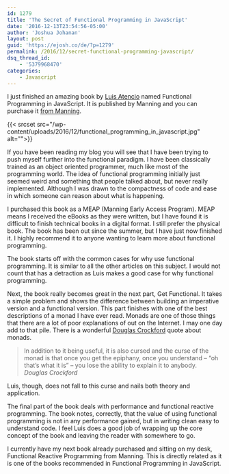 ```yaml
---
id: 1279
title: 'The Secret of Functional Programming in JavaScript'
date: '2016-12-13T23:54:56-05:00'
author: 'Joshua Johanan'
layout: post
guid: 'https://ejosh.co/de/?p=1279'
permalink: /2016/12/secret-functional-programming-javascript/
dsq_thread_id:
    - '5379968470'
categories:
    - Javascript
---
```


I just finished an amazing book by [Luis Atencio](http://luisatencio.net) named Functional Programming in JavaScript. It is published by Manning and you can purchase it [from Manning](https://www.manning.com/books/functional-programming-in-javascript).

{{< srcset src="/wp-content/uploads/2016/12/functional_programming_in_javascript.jpg" alt="">}}

If you have been reading my blog you will see that I have been trying to push myself further into the functional paradigm. I have been classically trained as an object oriented programmer, much like most of the programming world. The idea of functional programming initially just seemed weird and something that people talked about, but never really implemented. Although I was drawn to the compactness of code and ease in which someone can reason about what is happening.

I purchased this book as a MEAP (Manning Early Access Program). MEAP means I received the eBooks as they were written, but I have found it is difficult to finish technical books in a digital format. I still prefer the physical book. The book has been out since the summer, but I have just now finished it. I highly recommend it to anyone wanting to learn more about functional programming.

The book starts off with the common cases for why use functional programming. It is similar to all the other articles on this subject. I would not count that has a detraction as Luis makes a good case for why functional programming.

Next, the book really becomes great in the next part, Get Functional. It takes a simple problem and shows the difference between building an imperative version and a functional version. This part finishes with one of the best descriptions of a monad I have ever read. Monads are one of those things that there are a lot of poor explanations of out on the Internet. I may one day add to that pile. There is a wonderful [Douglas Crockford](https://www.youtube.com/watch?v=dkZFtimgAcM) quote about monads.

> In addition to it being useful, it is also cursed and the curse of the monad is that once you get the epiphany, once you understand – “oh that’s what it is” – you lose the ability to explain it to anybody.  
> <cite>Douglas Crockford</cite>

Luis, though, does not fall to this curse and nails both theory and application.

The final part of the book deals with performance and functional reactive programming. The book notes, correctly, that the value of using functional programming is not in any performance gained, but in writing clean easy to understand code. I feel Luis does a good job of wrapping up the core concept of the book and leaving the reader with somewhere to go.

I currently have my next book already purchased and sitting on my desk, Functional Reactive Programming from Manning. This is directly related as it is one of the books recommended in Functional Programming in JavaScript.